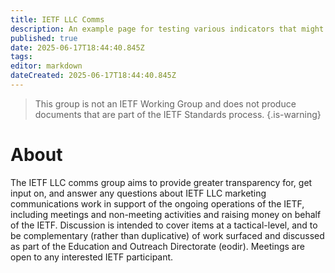 ```yaml
---
title: IETF LLC Comms
description: An example page for testing various indicators that might be used to share group status.
published: true
date: 2025-06-17T18:44:40.845Z
tags: 
editor: markdown
dateCreated: 2025-06-17T18:44:40.845Z
---
```


> This group is not an IETF Working Group and does not produce documents that are part of the IETF Standards process.
{.is-warning}

# About
The IETF LLC comms group aims to provide greater transparency for, get input on, and answer any questions about IETF LLC marketing communications work in support of the ongoing operations of the IETF, including meetings and non-meeting activities and raising money on behalf of the IETF. Discussion is intended to cover items at a tactical-level, and to be complementary (rather than duplicative) of work surfaced and discussed as part of the Education and Outreach Directorate (eodir). Meetings are open to any interested IETF participant.
